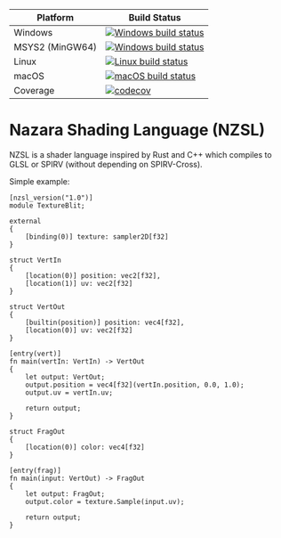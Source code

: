 ﻿Platform | Build Status
------------ | -------------
Windows | [![Windows build status](https://github.com/NazaraEngine/ShaderLang/actions/workflows/windows-build.yml/badge.svg)](https://github.com/NazaraEngine/ShaderLang/actions/workflows/windows-build.yml)
MSYS2 (MinGW64) | [![Windows build status](https://github.com/NazaraEngine/ShaderLang/actions/workflows/msys2-build.yml/badge.svg)](https://github.com/NazaraEngine/ShaderLang/actions/workflows/msys2-build.yml)
Linux | [![Linux build status](https://github.com/NazaraEngine/ShaderLang/actions/workflows/linux-build.yml/badge.svg)](https://github.com/NazaraEngine/ShaderLang/actions/workflows/linux-build.yml)
macOS | [![macOS build status](https://github.com/NazaraEngine/ShaderLang/actions/workflows/macos-build.yml/badge.svg)](https://github.com/NazaraEngine/ShaderLang/actions/workflows/macos-build.yml)
Coverage | [![codecov](https://codecov.io/gh/NazaraEngine/ShaderLang/branch/main/graph/badge.svg?token=VE71FIB616)](https://codecov.io/gh/NazaraEngine/ShaderLang)

# Nazara Shading Language (NZSL)

NZSL is a shader language inspired by Rust and C++ which compiles to GLSL or SPIRV (without depending on SPIRV-Cross).

Simple example:
```nzsl
[nzsl_version("1.0")]
module TextureBlit;

external
{
    [binding(0)] texture: sampler2D[f32]
}

struct VertIn
{
    [location(0)] position: vec2[f32],
    [location(1)] uv: vec2[f32]
}

struct VertOut
{
    [builtin(position)] position: vec4[f32],
    [location(0)] uv: vec2[f32]
}

[entry(vert)]
fn main(vertIn: VertIn) -> VertOut
{
    let output: VertOut;
    output.position = vec4[f32](vertIn.position, 0.0, 1.0);
    output.uv = vertIn.uv;

    return output;
}

struct FragOut
{
    [location(0)] color: vec4[f32]
}

[entry(frag)]
fn main(input: VertOut) -> FragOut
{
    let output: FragOut;
    output.color = texture.Sample(input.uv);

    return output;
}
```

